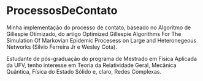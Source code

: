 # ProcessosDeContato
Minha implementação do processo de contato, baseado no Algoritmo de Gillespie Otimizado, do artigo Optimized Gillespie Algorithms For The Simulation Of Markovian Epidemic Procesess on Large and Heteronegeous Networks (Silvio Ferreira Jr e Wesley Cota).

Estudante de pós-graduação do programa de Mestrado em Física Aplicada da UFV, tenho interesse em Teoria da Relatividade Geral, Mecânica Quântica, Física do Estado Sólido e, claro, Redes Complexas. 
